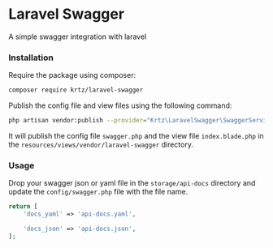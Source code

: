 <h1>Laravel Swagger</h1>

A simple swagger integration with laravel

### Installation

Require the package using composer:

```bash
composer require krtz/laravel-swagger
```

Publish the config file and view files using the following command:

```bash
php artisan vendor:publish --provider="Krtz\LaravelSwagger\SwaggerServiceProvider"
```

It will publish the config file `swagger.php` and the view file `index.blade.php` in the `resources/views/vendor/laravel-swagger` directory.

### Usage

Drop your swagger json or yaml file in the `storage/api-docs` directory and update the `config/swagger.php` file with the file name.

```php
return [
    'docs_yaml' => 'api-docs.yaml',

    'docs_json' => 'api-docs.json',
];
```